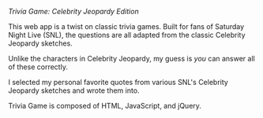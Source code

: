 _Trivia Game: Celebrity Jeopardy Edition_

This web app is a twist on classic trivia games. Built for fans of Saturday Night Live (SNL), the questions are all adapted from the classic Celebrity Jeopardy sketches.

Unlike the characters in Celebrity Jeopardy, my guess is _you_ can answer all of these correctly. 

I selected my personal favorite quotes from various SNL's Celebrity Jeopardy sketches and wrote them into.

Trivia Game is composed of HTML, JavaScript, and jQuery.